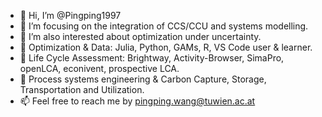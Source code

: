 - 👋 Hi, I’m @Pingping1997
- 👀 I’m focusing on the integration of CCS/CCU and systems modelling.
- 👀 I’m also interested about optimization under uncertainty.
- 🌱 Optimization & Data: Julia, Python, GAMs, R, VS Code user & learner.
- 🌱 Life Cycle Assessment: Brightway, Activity-Browser, SimaPro, openLCA, econivent, prospective LCA.
- 💞️ Process systems engineering & Carbon Capture, Storage, Transportation and Utilization.
- 📫 Feel free to reach me by pingping.wang@tuwien.ac.at

<!---
Pingping1997/Pingping1997 is a ✨ special ✨ repository because its `README.md` (this file) appears on your GitHub profile.
You can click the Preview link to take a look at your changes.
--->
